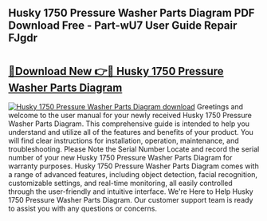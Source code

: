 ## Husky 1750 Pressure Washer Parts Diagram PDF Download Free - Part-wU7 User Guide Repair FJgdr

# <h2><a href="http://dfseval.blite.top/?on=Husky+1750+Pressure+Washer+Parts+Diagram">🔗Download New 👉🔴 Husky 1750 Pressure Washer Parts Diagram</a></h2>

[![Husky 1750 Pressure Washer Parts Diagram download](https://i.imgur.com/lujVjoI.png)](http://dfseval.blite.top/?on=Husky+1750+Pressure+Washer+Parts+Diagram)
Greetings and welcome to the user manual for your newly received Husky 1750 Pressure Washer Parts Diagram. This comprehensive guide is intended to help you understand and utilize all of the features and benefits of your product. You will find clear instructions for installation, operation, maintenance, and troubleshooting. Please Note the Serial Number Locate and record the serial number of your new Husky 1750 Pressure Washer Parts Diagram for warranty purposes. Husky 1750 Pressure Washer Parts Diagram comes with a range of advanced features, including object detection, facial recognition, customizable settings, and real-time monitoring, all easily controlled through the user-friendly and intuitive interface. We're Here to Help Husky 1750 Pressure Washer Parts Diagram. Our customer support team is ready to assist you with any questions or concerns.
